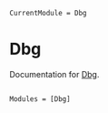 ```@meta
CurrentModule = Dbg
```

# Dbg

Documentation for [Dbg](https://github.com/FedericoStra/Dbg.jl).

```@index
```

```@autodocs
Modules = [Dbg]
```
